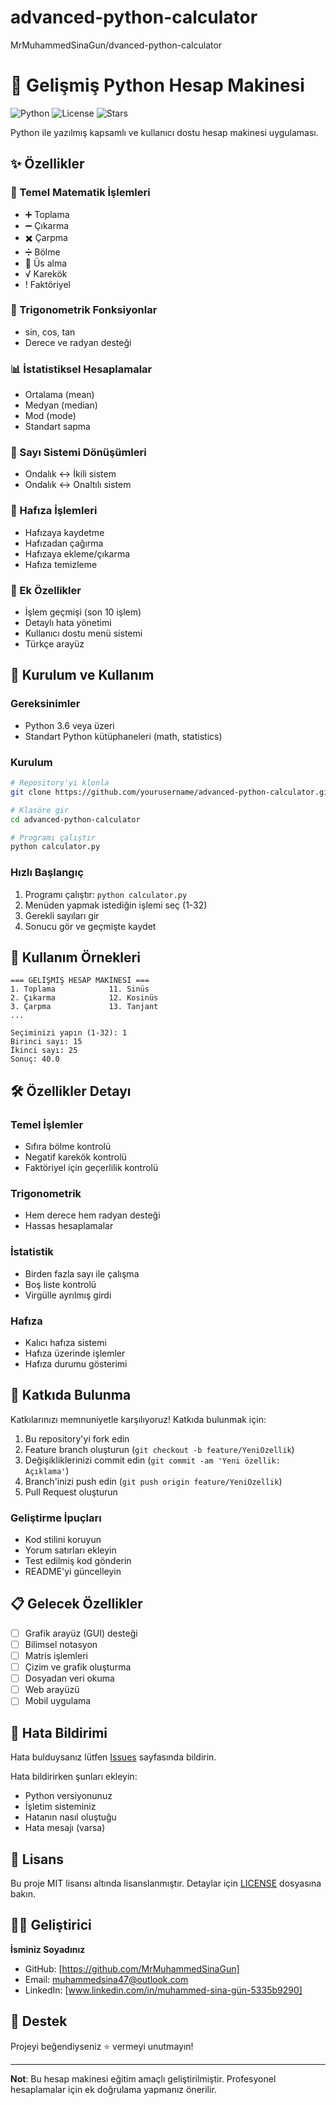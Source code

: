 # advanced-python-calculator
MrMuhammedSinaGun/dvanced-python-calculator

# 🧮 Gelişmiş Python Hesap Makinesi

![Python](https://img.shields.io/badge/Python-3.6+-blue.svg)
![License](https://img.shields.io/badge/License-MIT-green.svg)
![Stars](https://img.shields.io/github/stars/yourusername/advanced-python-calculator.svg)

Python ile yazılmış kapsamlı ve kullanıcı dostu hesap makinesi uygulaması.

## ✨ Özellikler

### 🔢 Temel Matematik İşlemleri
- ➕ Toplama
- ➖ Çıkarma  
- ✖️ Çarpma
- ➗ Bölme
- 🔺 Üs alma
- √ Karekök
- ! Faktöriyel

### 📐 Trigonometrik Fonksiyonlar
- sin, cos, tan
- Derece ve radyan desteği

### 📊 İstatistiksel Hesaplamalar
- Ortalama (mean)
- Medyan (median)
- Mod (mode)
- Standart sapma

### 🔢 Sayı Sistemi Dönüşümleri
- Ondalık ↔ İkili sistem
- Ondalık ↔ Onaltılı sistem

### 💾 Hafıza İşlemleri
- Hafızaya kaydetme
- Hafızadan çağırma
- Hafızaya ekleme/çıkarma
- Hafıza temizleme

### 📜 Ek Özellikler
- İşlem geçmişi (son 10 işlem)
- Detaylı hata yönetimi
- Kullanıcı dostu menü sistemi
- Türkçe arayüz

## 🚀 Kurulum ve Kullanım

### Gereksinimler
- Python 3.6 veya üzeri
- Standart Python kütüphaneleri (math, statistics)

### Kurulum
```bash
# Repository'yi klonla
git clone https://github.com/yourusername/advanced-python-calculator.git

# Klasöre gir
cd advanced-python-calculator

# Programı çalıştır
python calculator.py
```

### Hızlı Başlangıç
1. Programı çalıştır: `python calculator.py`
2. Menüden yapmak istediğin işlemi seç (1-32)
3. Gerekli sayıları gir
4. Sonucu gör ve geçmişte kaydet

## 📸 Kullanım Örnekleri

```
=== GELİŞMİŞ HESAP MAKİNESİ ===
1. Toplama            11. Sinüs
2. Çıkarma            12. Kosinüs
3. Çarpma             13. Tanjant
...

Seçiminizi yapın (1-32): 1
Birinci sayı: 15
İkinci sayı: 25
Sonuç: 40.0
```

## 🛠️ Özellikler Detayı

### Temel İşlemler
- Sıfıra bölme kontrolü
- Negatif karekök kontrolü
- Faktöriyel için geçerlilik kontrolü

### Trigonometrik
- Hem derece hem radyan desteği
- Hassas hesaplamalar

### İstatistik
- Birden fazla sayı ile çalışma
- Boş liste kontrolü
- Virgülle ayrılmış girdi

### Hafıza
- Kalıcı hafıza sistemi
- Hafıza üzerinde işlemler
- Hafıza durumu gösterimi

## 🤝 Katkıda Bulunma

Katkılarınızı memnuniyetle karşılıyoruz! Katkıda bulunmak için:

1. Bu repository'yi fork edin
2. Feature branch oluşturun (`git checkout -b feature/YeniOzellik`)
3. Değişikliklerinizi commit edin (`git commit -am 'Yeni özellik: Açıklama'`)
4. Branch'inizi push edin (`git push origin feature/YeniOzellik`)
5. Pull Request oluşturun

### Geliştirme İpuçları
- Kod stilini koruyun
- Yorum satırları ekleyin
- Test edilmiş kod gönderin
- README'yi güncelleyin

## 📋 Gelecek Özellikler

- [ ] Grafik arayüz (GUI) desteği
- [ ] Bilimsel notasyon
- [ ] Matris işlemleri
- [ ] Çizim ve grafik oluşturma
- [ ] Dosyadan veri okuma
- [ ] Web arayüzü
- [ ] Mobil uygulama

## 🐛 Hata Bildirimi

Hata bulduysanız lütfen [Issues](https://github.com/yourusername/advanced-python-calculator/issues) sayfasında bildirin.

Hata bildirirken şunları ekleyin:
- Python versiyonunuz
- İşletim sisteminiz
- Hatanın nasıl oluştuğu
- Hata mesajı (varsa)

## 📄 Lisans

Bu proje MIT lisansı altında lisanslanmıştır. Detaylar için [LICENSE](LICENSE) dosyasına bakın.

## 👨‍💻 Geliştirici

**İsminiz Soyadınız**
- GitHub: [https://github.com/MrMuhammedSinaGun]
- Email: muhammedsina47@outlook.com
- LinkedIn: [www.linkedin.com/in/muhammed-sina-gün-5335b9290]

## 🌟 Destek

Projeyi beğendiyseniz ⭐ vermeyi unutmayın!

---

**Not**: Bu hesap makinesi eğitim amaçlı geliştirilmiştir. Profesyonel hesaplamalar için ek doğrulama yapmanız önerilir.
